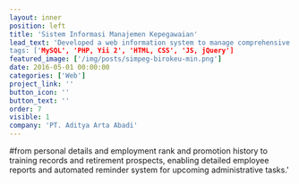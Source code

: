 ```yaml
---
layout: inner
position: left
title: 'Sistem Informasi Manajemen Kepegawaian'
lead_text: 'Developed a web information system to manage comprehensive employee information for Biro Keuangan Setjen Kemendikbud"
tags: ['MySQL', 'PHP, Yii 2', 'HTML, CSS', 'JS, jQuery']
featured_image: ['/img/posts/simpeg-birokeu-min.png']
date: 2016-05-01 00:00:00
categories: ['Web']
project_link: ''
button_icon: ''
button_text: ''
order: 7
visible: 1
company: 'PT. Aditya Arta Abadi'
---
```

#from personal details and employment rank and promotion history to training records and retirement prospects, enabling detailed employee reports and automated reminder system for upcoming administrative tasks.'